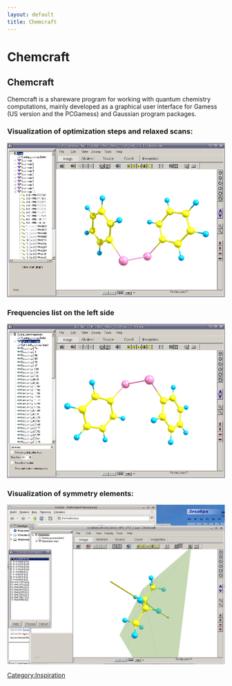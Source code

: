 ```yaml
---
layout: default
title: Chemcraft
---
```


# Chemcraft

Chemcraft
---------

Chemcraft is a shareware program for working with quantum chemistry computations, mainly developed as a graphical user interface for Gamess (US version and the PCGamess) and Gaussian program packages.

### Visualization of optimization steps and relaxed scans:

![](chemcraft1.png "chemcraft1.png")

### Frequencies list on the left side

![](chemcraft2.png "chemcraft2.png")

### Visualization of symmetry elements:

![](chemcraft3.png "chemcraft3.png")

<Category:Inspiration>

